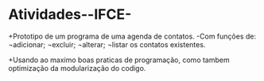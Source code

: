 # Atividades--IFCE-

+Prototipo de um programa de uma agenda de contatos.
  -Com funções de: ¬adicionar; 
                   ¬excluir; 
                   ¬alterar; 
                   ¬listar os contatos existentes.
                   
+Usando ao maximo boas praticas de programação, como tambem 
   optimização da modularização do codigo.                   
